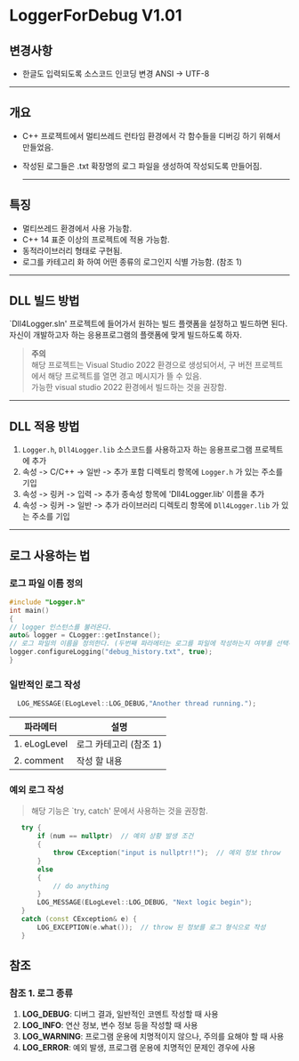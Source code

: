 # LoggerForDebug V1.01
## 변경사항
- 한글도 입력되도록 소스코드 인코딩 변경 ANSI -> UTF-8
---
## 개요
- C++ 프로젝트에서 멀티쓰레드 런타임 환경에서 각 함수들을 디버깅 하기 위해서 만들었음. 
- 작성된 로그들은 .txt 확장명의 로그 파일을 생성하여 작성되도록 만들어짐.

  ---
## 특징  
 - 멀티쓰레드 환경에서 사용 가능함.
 - C++ 14 표준 이상의 프로젝트에 적용 가능함.
 - 동적라이브러리 형태로 구현됨.
 - 로그를 카테고리 화 하여 어떤 종류의 로그인지 식별 가능함. (참조 1)
---
## DLL 빌드 방법 
`Dll4Logger.sln' 프로젝트에 들어가서 원하는 빌드 플랫폼을 설정하고 빌드하면 된다.  
자신이 개발하고자 하는 응용프로그램의 플랫폼에 맞게 빌드하도록 하자. 
> **주의**   
> 해당 프로젝트는 Visual Studio 2022 환경으로 생성되어서, 구 버전 프로젝트에서 해당 프로젝트를 열면 경고 메시지가 뜰 수 있음.  
> 가능한 visual studio 2022 환경에서 빌드하는 것을 권장함. 
---
## DLL 적용 방법
1. `Logger.h`, `Dll4Logger.lib` 소스코드를 사용하고자 하는 응용프로그램 프로젝트에 추가
2. 속성 -> C/C++ -> 일반 -> 추가 포함 디렉토리 항목에 `Logger.h` 가 있는 주소를 기입
3. 속성 -> 링커 -> 입력 -> 추가 종속성 항목에 'Dll4Logger.lib' 이름을 추가 
4. 속성 -> 링커 -> 일반 -> 추가 라이브러리 디렉토리 항목에 `Dll4Logger.lib` 가 있는 주소를 기입
---

## 로그 사용하는 법 
### 로그 파일 이름 정의 
```cpp
#include "Logger.h"
int main()
{
// logger 인스턴스를 불러온다.
auto& logger = CLogger::getInstance();
// 로그 파일의 이름을 정의한다. (두번째 파라메터는 로그를 파일에 작성하는지 여부를 선택하는 설정이다.)
logger.configureLogging("debug_history.txt", true);
}
```
### 일반적인 로그 작성
```cpp
  LOG_MESSAGE(ELogLevel::LOG_DEBUG,"Another thread running.");
```
| 파라메터 | 설명 |
|--|--|
|1. eLogLevel | 로그 카테고리 (참조 1)|
|2. comment | 작성 할 내용|
### 예외 로그 작성 
> 해당 기능은 `try, catch' 문에서 사용하는 것을 권장함.  
```cpp
   try {
       if (num == nullptr)  // 예외 상황 발생 조건 
       {
           throw CException("input is nullptr!!");  // 예외 정보 throw 
       }
       else
       {
           // do anything
       }
       LOG_MESSAGE(ELogLevel::LOG_DEBUG, "Next logic begin");
   }
   catch (const CException& e) {
       LOG_EXCEPTION(e.what());  // throw 된 정보를 로그 형식으로 작성 
   }
```

## 참조 
### 참조 1. 로그 종류 
1. **LOG_DEBUG**: 디버그 결과, 일반적인 코멘트 작성할 때 사용
2. **LOG_INFO**: 연산 정보, 변수 정보 등을 작성할 때 사용
3. **LOG_WARNING**: 프로그램 운용에 치명적이지 않으나, 주의를 요해야 할 때 사용
4. **LOG_ERROR**: 예외 발생, 프로그램 운용에 치명적인 문제인 경우에 사용
